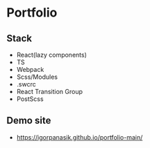 # Portfolio

## Stack

- React(lazy components)
- TS
- Webpack
- Scss/Modules
- .swcrc
- React Transition Group
- PostScss

## Demo site

- https://igorpanasik.github.io/portfolio-main/
